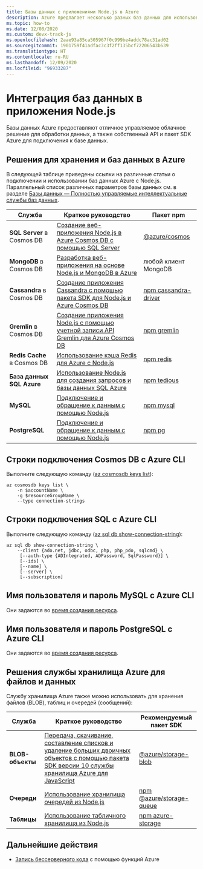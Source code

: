 ```yaml
---
title: Базы данных с приложениями Node.js в Azure
description: Azure предлагает несколько разных баз данных для использования с веб-приложениями и другими приложениям Node.js.
ms.topic: how-to
ms.date: 12/08/2020
ms.custom: devx-track-js
ms.openlocfilehash: 2aae93a85ca505967f0c999be4addc78ac31ad02
ms.sourcegitcommit: 1901759f41adfac3c3f2ff135bcf72206543b639
ms.translationtype: HT
ms.contentlocale: ru-RU
ms.lasthandoff: 12/09/2020
ms.locfileid: "96933287"
---
```

# <a name="integrate-databases-in-nodejs-apps"></a>Интеграция баз данных в приложения Node.js

Базы данных Azure предоставляют отличное управляемое облачное решение для обработки данных, а также собственный API и пакет SDK Azure для подключения к базе данных. 

## <a name="database-and-data-storage-solutions-on-azure"></a>Решения для хранения и баз данных в Azure

В следующей таблице приведены ссылки на различные статьи о подключении и использовании баз данных Azure с Node.js. Параллельный список различных параметров базы данных см. в разделе [Базы данных — Полностью управляемые интеллектуальные службы баз данных](https://azure.microsoft.com/product-categories/databases/).

| Служба | Краткое руководство | Пакет npm |
| --- | --- | --- |
| **SQL Server** в Cosmos DB| [Создание веб-приложения Node.js в Azure Cosmos DB с помощью SQL Server](/azure/cosmos-db/create-sql-api-nodejs) | [@azure/cosmos](https://www.npmjs.com/package/@azure/cosmos) |
| **MongoDB** в Cosmos DB| [Разработка веб-приложения на основе Node.js и MongoDB в Azure](/azure/app-service-web/app-service-web-tutorial-nodejs-mongodb-app) | любой клиент MongoDB |
| **Cassandra** в Cosmos DB|[Создание приложения Cassandra с помощью пакета SDK для Node.js и Azure Cosmos DB](/azure/cosmos-db/create-cassandra-nodejs)|[npm cassandra-driver](https://www.npmjs.com/package/cassandra-driver)|
| **Gremlin** в Cosmos DB|[Создание приложения Node.js с помощью учетной записи API Gremlin для Azure Cosmos DB](/azure/cosmos-db/create-graph-nodejs)|[npm gremlin](https://www.npmjs.com/package/gremlin)|
| **Redis Cache** в Cosmos DB| [Использование кэша Redis для Azure с Node.js](/azure/redis-cache/cache-nodejs-get-started) | [npm redis](https://www.npmjs.com/package/redis)|
| **База данных SQL Azure** | [Использование Node.js для создания запросов и базы данных SQL Azure](/azure/sql-database/sql-database-connect-query-nodejs) |[npm tedious](https://www.npmjs.com/package/tedious) |
| **MySQL** | [Подключение и обращение к данным с помощью Node.js](/azure/mysql/connect-nodejs) | [npm mysql](https://www.npmjs.com/package/mysql)|
| **PostgreSQL** | [Подключение и обращение к данным с помощью Node.js](/azure/postgresql/connect-nodejs) |[npm pg](https://www.npmjs.com/package/pg) |

## <a name="cosmos-db-connection-strings-with-azure-cli"></a>Строки подключения Cosmos DB с Azure CLI

Выполните следующую команду ([az cosmosdb keys list](/cli/azure/cosmosdb?view=azure-cli-latest#az-cosmosdb-list-connection-strings)):

```azurecli-interactive
az cosmosdb keys list \
    -n $accountName \
    -g $resourceGroupName \
    --type connection-strings
```

## <a name="sql-connection-strings-with-azure-cli"></a>Строки подключения SQL с Azure CLI

Выполните следующую команду ([az sql db show-connection-string](/cli/azure/sql/db?view=azure-cli-latest#az_sql_db_show_connection_string)):

```azurecli-interactive
az sql db show-connection-string \
    --client {ado.net, jdbc, odbc, php, php_pdo, sqlcmd} \
     [--auth-type {ADIntegrated, ADPassword, SqlPassword}] \
     [--ids] \
     [--name] \
     [--server] \
     [--subscription]
```

## <a name="mysql-username-and-password-with-azure-cli"></a>Имя пользователя и пароль MySQL с Azure CLI

Они задаются во [время создания ресурса](/cli/azure/mysql/server?view=azure-cli-latest#az_mysql_server_create). 

## <a name="postgresql-username-and-password-with-azure-cli"></a>Имя пользователя и пароль PostgreSQL с Azure CLI

Они задаются во [время создания ресурса](/cli/azure/postgres/server?view=azure-cli-latest#az_postgres_server_create). 

## <a name="azure-storage-solutions-for-files-and-data"></a>Решения службы хранилища Azure для файлов и данных

Службу хранилища Azure также можно использовать для хранения файлов (BLOB), таблиц и очередей (сообщений):

| Служба | Краткое руководство |Рекомендуемый пакет SDK |
| --- | --- |--- |
| **BLOB-объекты** | [Передача, скачивание, составление списков и удаление больших двоичных объектов с помощью пакета SDK версии 10 службы хранилища Azure для JavaScript](/azure/storage/blobs/storage-quickstart-blobs-nodejs-v10) |[@azure/storage-blob](https://www.npmjs.com/package/@azure/storage-blob)|
| **Очереди** | [Использование хранилища очередей из Node.js](/azure/storage/queues/storage-nodejs-how-to-use-queues) |[npm @azure/storage-queue](https://www.npmjs.com/package/@azure/storage-queue)|
| **Таблицы** | [Использование табличного хранилища из Node.js](/azure/cosmos-db/table-storage-how-to-use-nodejs) |[npm azure-storage](https://www.npmjs.com/package/azure-storage)|

## <a name="next-steps"></a>Дальнейшие действия

* [Запись бессерверного кода](develop-serverless-apps.md) с помощью функций Azure